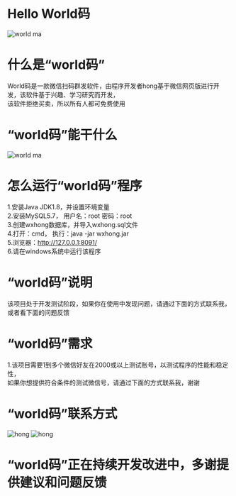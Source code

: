 # Hello World码

![world ma](https://github.com/shuicheng/worldma/raw/master/img/5.PNG)  


# 什么是“world码”
World码是一款微信扫码群发软件，由程序开发者hong基于微信网页版进行开发，该软件基于兴趣、学习研究而开发，<br />
该软件拒绝买卖，所以所有人都可免费使用


# “world码”能干什么

![world ma](https://github.com/shuicheng/worldma/raw/master/img/6.PNG)  


# 怎么运行“world码”程序

1.安装Java JDK1.8，并设置环境变量<br />
2.安装MySQL5.7， 用户名：root  密码：root<br />
3.创建wxhong数据库，并导入wxhong.sql文件<br />
4.打开：cmd， 执行：java -jar wxhong.jar<br />
5.浏览器：http://127.0.0.1:8091/<br />
6.请在windows系统中运行该程序

# “world码”说明

该项目处于开发测试阶段，如果你在使用中发现问题，请通过下面的方式联系我，或者看下面的问题反馈

# “world码”需求

1.该项目需要1到多个微信好友在2000或以上测试账号，以测试程序的性能和稳定性，<br />
如果你想提供符合条件的测试微信号，请通过下面的方式联系我，谢谢


# “world码”联系方式

![hong](https://github.com/shuicheng/worldma/raw/master/img/hong.jpg)
![hong](https://github.com/shuicheng/worldma/raw/master/img/worldma.jpg)  

# “world码”正在持续开发改进中，多谢提供建议和问题反馈

